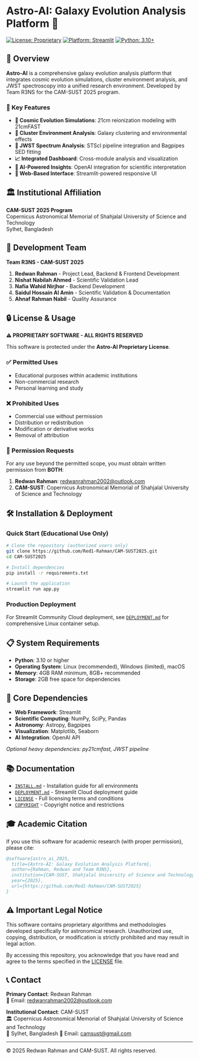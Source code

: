 # Astro-AI: Galaxy Evolution Analysis Platform 🌌

[![License: Proprietary](https://img.shields.io/badge/License-Proprietary-red.svg)](LICENSE)
[![Platform: Streamlit](https://img.shields.io/badge/Platform-Streamlit-FF4B4B.svg)](https://streamlit.io/)
[![Python: 3.10+](https://img.shields.io/badge/Python-3.10+-blue.svg)](https://python.org/)

## 🚀 Overview

**Astro-AI** is a comprehensive galaxy evolution analysis platform that integrates cosmic evolution simulations, cluster environment analysis, and JWST spectroscopy into a unified research environment. Developed by Team R3NS for the CAM-SUST 2025 program.

### 🎯 Key Features

- **🌌 Cosmic Evolution Simulations**: 21cm reionization modeling with 21cmFAST
- **🌟 Cluster Environment Analysis**: Galaxy clustering and environmental effects
- **🔭 JWST Spectrum Analysis**: STScI pipeline integration and Bagpipes SED fitting
- **📈 Integrated Dashboard**: Cross-module analysis and visualization
- **🤖 AI-Powered Insights**: OpenAI integration for scientific interpretation
- **📱 Web-Based Interface**: Streamlit-powered responsive UI

## 🏛️ Institutional Affiliation

**CAM-SUST 2025 Program**  
Copernicus Astronomical Memorial of Shahjalal University of Science and Technology  
Sylhet, Bangladesh

## 👥 Development Team

**Team R3NS - CAM-SUST 2025**

1. **Redwan Rahman** - Project Lead, Backend & Frontend Development
2. **Nishat Nabilah Ahmed** - Scientific Validation Lead
3. **Nafia Wahid Nirjhor** - Backend Development
4. **Saidul Hossain Al Amin** - Scientific Validation & Documentation
5. **Ahnaf Rahman Nabil** - Quality Assurance

## 🔒 License & Usage

**⚠️ PROPRIETARY SOFTWARE - ALL RIGHTS RESERVED**

This software is protected under the **Astro-AI Proprietary License**.

### ✅ Permitted Uses

- Educational purposes within academic institutions
- Non-commercial research
- Personal learning and study

### ❌ Prohibited Uses

- Commercial use without permission
- Distribution or redistribution
- Modification or derivative works
- Removal of attribution

### 📧 Permission Requests

For any use beyond the permitted scope, you must obtain written permission from **BOTH**:

1. **Redwan Rahman**: redwanrahman2002@outlook.com
2. **CAM-SUST**: Copernicus Astronomical Memorial of Shahjalal University of Science and Technology

## 🛠️ Installation & Deployment

### Quick Start (Educational Use Only)

```bash
# Clone the repository (authorized users only)
git clone https://github.com/Red1-Rahman/CAM-SUST2025.git
cd CAM-SUST2025

# Install dependencies
pip install -r requirements.txt

# Launch the application
streamlit run app.py
```

### Production Deployment

For Streamlit Community Cloud deployment, see [`DEPLOYMENT.md`](DEPLOYMENT.md) for comprehensive Linux container setup.

## 📋 System Requirements

- **Python**: 3.10 or higher
- **Operating System**: Linux (recommended), Windows (limited), macOS
- **Memory**: 4GB RAM minimum, 8GB+ recommended
- **Storage**: 2GB free space for dependencies

## 🔧 Core Dependencies

- **Web Framework**: Streamlit
- **Scientific Computing**: NumPy, SciPy, Pandas
- **Astronomy**: Astropy, Bagpipes
- **Visualization**: Matplotlib, Seaborn
- **AI Integration**: OpenAI API

_Optional heavy dependencies: py21cmfast, JWST pipeline_

## 📚 Documentation

- [`INSTALL.md`](INSTALL.md) - Installation guide for all environments
- [`DEPLOYMENT.md`](DEPLOYMENT.md) - Streamlit Cloud deployment guide
- [`LICENSE`](LICENSE) - Full licensing terms and conditions
- [`COPYRIGHT`](COPYRIGHT) - Copyright notice and restrictions

## 🎓 Academic Citation

If you use this software for academic research (with proper permission), please cite:

```bibtex
@software{astro_ai_2025,
  title={Astro-AI: Galaxy Evolution Analysis Platform},
  author={Rahman, Redwan and Team R3NS},
  institution={CAM-SUST, Shahjalal University of Science and Technology},
  year={2025},
  url={https://github.com/Red1-Rahman/CAM-SUST2025}
}
```

## ⚠️ Important Legal Notice

This software contains proprietary algorithms and methodologies developed specifically for astronomical research. Unauthorized use, copying, distribution, or modification is strictly prohibited and may result in legal action.

By accessing this repository, you acknowledge that you have read and agree to the terms specified in the [LICENSE](LICENSE) file.

## 📞 Contact

**Primary Contact**: Redwan Rahman  
📧 Email: redwanrahman2002@outlook.com

**Institutional Contact**: CAM-SUST  
🏛️ Copernicus Astronomical Memorial of Shahjalal University of Science and Technology  
📍 Sylhet, Bangladesh
📧 Email: camsust@gmail.com

---

© 2025 Redwan Rahman and CAM-SUST. All rights reserved.
